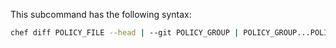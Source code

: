 This subcommand has the following syntax:

``` bash
chef diff POLICY_FILE --head | --git POLICY_GROUP | POLICY_GROUP...POLICY_GROUP (options)
```